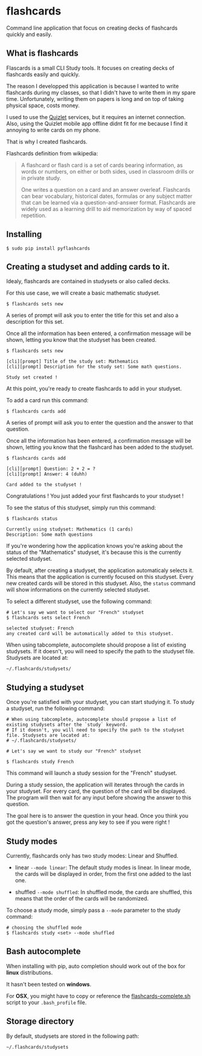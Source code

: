 # flashcards
Command line application that focus on creating decks of flashcards quickly and easily.

## What is flashcards
Flascards is a small CLI Study tools. It focuses on creating decks of flashcards easily and quickly.

The reason I developped this application is because I wanted to write flashcards during my classes, so that I didn't have to write them in my spare time.
Unfortunately, writing them on papers is long and on top of taking physical space, costs money.

I used to use the [Quizlet](https://quizlet.com) services, but it requires an internet connection.
Also, using the Quizlet mobile app offline didnt fit for me because I find it annoying to write cards on my phone.

That is why I created flashcards.

Flashcards definition from wikipedia:
>A flashcard or flash card is a set of cards bearing information, as words or numbers, on either or both sides,
>used in classroom drills or in private study.
>
>One writes a question on a card and an answer overleaf.
>Flashcards can bear vocabulary, historical dates, formulas or any subject matter that can be learned via a question-and-answer format.
>Flashcards are widely used as a learning drill to aid memorization by way of spaced repetition.

## Installing

```
$ sudo pip install pyflashcards
```

## Creating a studyset and adding cards to it.

Idealy, flashcards are contained in studysets or also called decks.

For this use case, we will create a basic mathematic studyset.

```
$ flashcards sets new
```

A series of prompt will ask you to enter the title for this set and also a 
description for this set.

Once all the information has been entered, a confirmation message will be shown, 
letting you know that the studyset has been created.

```
$ flashcards sets new

[cli][prompt] Title of the study set: Mathematics
[cli][prompt] Description for the study set: Some math questions.

Study set created ! 
```

At this point, you're ready to create flashcards to add in your studyset.

To add a card run this command:

```
$ flashcards cards add
```

A series of prompt will ask you to enter the question and the answer to that question.

Once all the information has been entered, a confirmation message will be shown, 
letting you know that the flashcard has been added to the studyset.

```
$ flashcards cards add

[cli][prompt] Question: 2 + 2 = ?
[cli][prompt] Answer: 4 (duhh)

Card added to the studyset !
```

Congratulations ! You just added your first flashcards to your studyset ! 

To see the status of this studyset, simply run this command:

```
$ flashcards status

Currently using studyset: Mathematics (1 cards)
Description: Some math questions
```

If you're wondering how the application knows you're asking about the status of 
the "Mathematics" studyset, it's because this is the currently selected 
studyset.

By default, after creating a studyset, the application automaticaly selects it.
This means that the application is currently focused on this studyset. Every new created cards
will be stored in this studyset. Also, the `status` command will show informations on the currently selected
studyset.


To select a different studyset, use the following command:

```
# Let's say we want to select our "French" studyset
$ flashcards sets select French

selected studyset: French
any created card will be automatically added to this studyset.
```

When using tabcomplete, autocomplete should propose a list of existing studysets.
If it doesn't, you will need to specify the path to the studyset file. Studysets are located at:
```
~/.flashcards/studysets/
```

## Studying a studyset

Once you're satisfied with your studyset, you can start studying it. 
To study a studyset, run the following command: 

```
# When using tabcomplete, autocomplete should propose a list of existing studysets after the `study` keyword.
# If it doesn't, you will need to specify the path to the studyset file. Studysets are located at:
# ~/.flashcards/studysets/

# Let's say we want to study our "French" studyset

$ flashcards study French
```

This command will launch a study session for the "French" studyset.

During a study session, the application will iterates through the cards in your studyset.
For every card, the question of the card will be displayed. The program will then wait for any input before showing the answer to this question.

The goal here is to answer the question in your head. Once you think you got the question's answer, press any key to see if you were right ! 


## Study modes

Currently, flashcards only has two study modes: Linear and Shuffled.
* linear `--mode linear`: The default study modes is linear. In linear mode, the cards will be displayed in order, from the first one added to the last one.

* shuffled `--mode shuffled`: In shuffled mode, the cards are shuffled, this means that the order of the cards will be randomized.

To choose a study mode, simply pass a `--mode` parameter to the study command:

```
# choosing the shuffled mode
$ flashcards study <set> --mode shuffled
```

## Bash autocomplete

When installing with pip, auto completion should work out of the box for __linux__ distributions.

It hasn't been tested on __windows__.

For __OSX__, you might have to copy or reference the [flashcards-complete.sh](flashcards-complete.sh) script to your `.bash_profile` file.

## Storage directory

By default, studysets are stored in the following path:
```
~/.flashcards/studysets
```

